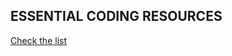 ## ESSENTIAL CODING RESOURCES
[Check the list](https://github.com/jenniferbhampton/essential-coding-resources/wiki)
